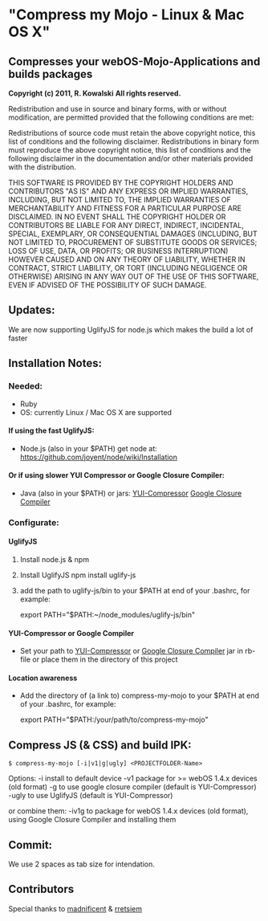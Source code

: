 # "Compress my Mojo - Linux & Mac OS X"

## Compresses your webOS-Mojo-Applications and builds packages

**Copyright (c) 2011, R. Kowalski**
**All rights reserved.**

Redistribution and use in source and binary forms, with or without modification, are permitted provided that the following conditions are met:


Redistributions of source code must retain the above copyright notice, this list of conditions and the following disclaimer.
Redistributions in binary form must reproduce the above copyright notice, this list of conditions and the following disclaimer in the documentation and/or other materials provided with the distribution.


THIS SOFTWARE IS PROVIDED BY THE COPYRIGHT HOLDERS AND CONTRIBUTORS "AS IS" AND ANY EXPRESS OR IMPLIED WARRANTIES, INCLUDING, BUT NOT LIMITED TO, THE IMPLIED WARRANTIES OF MERCHANTABILITY AND FITNESS FOR A PARTICULAR PURPOSE ARE DISCLAIMED. IN NO EVENT SHALL THE COPYRIGHT HOLDER OR CONTRIBUTORS BE LIABLE FOR ANY DIRECT, INDIRECT, INCIDENTAL, SPECIAL, EXEMPLARY, OR CONSEQUENTIAL DAMAGES (INCLUDING, BUT NOT LIMITED TO, PROCUREMENT OF SUBSTITUTE GOODS OR SERVICES; LOSS OF USE, DATA, OR PROFITS; OR BUSINESS INTERRUPTION) HOWEVER CAUSED AND ON ANY THEORY OF LIABILITY, WHETHER IN CONTRACT, STRICT LIABILITY, OR TORT (INCLUDING NEGLIGENCE OR OTHERWISE) ARISING IN ANY WAY OUT OF THE USE OF THIS SOFTWARE, EVEN IF ADVISED OF THE POSSIBILITY OF SUCH DAMAGE.

## Updates:

We are now supporting UglifyJS for node.js which makes the build a lot of faster

## Installation Notes:

### Needed:

- Ruby
- OS: currently Linux / Mac OS X are supported

#### If using the fast UglifyJS:

* Node.js (also in your $PATH)
get node at: https://github.com/joyent/node/wiki/Installation

#### Or if using slower YUI Compressor or Google Closure Compiler:

* Java (also in your $PATH)
or jars: 
[YUI-Compressor](http://yuilibrary.com/downloads/#yuicompressor)
[Google Closure Compiler](http://closure-compiler.googlecode.com/files/compiler-latest.zip)


### Configurate:

#### UglifyJS

1. Install node.js & npm
2. Install UglifyJS 
    npm install uglify-js 
3. add the path to uglify-js/bin to your $PATH at end of your .bashrc, for example: 
    
    export PATH="$PATH:~/node_modules/uglify-js/bin"

#### YUI-Compressor or Google Compiler

* Set your path to [YUI-Compressor](http://yuilibrary.com/downloads/#yuicompressor) or [Google Closure Compiler](http://closure-compiler.googlecode.com/files/compiler-latest.zip) jar in rb-file or place them in the directory of this project

#### Location awareness

* Add the directory of (a link to) compress-my-mojo to your $PATH at end of your .bashrc, for example:

    export PATH="$PATH:/your/path/to/compress-my-mojo"

## Compress JS (& CSS) and build IPK:

    $ compress-my-mojo [-i|v1|g|ugly] <PROJECTFOLDER-Name>

Options:
-i install to default device
-v1 package for >= webOS 1.4.x devices (old format)
-g to use google closure compiler (default is YUI-Compressor)
-ugly to use UglifyJS (default is YUI-Compressor)

or combine them: -iv1g to package for webOS 1.4.x devices (old format), using Google Closure Compiler and installing them

## Commit:

We use 2 spaces as tab size for intendation.

## Contributors

Special thanks to [madnificent](https://github.com/madnificent) & [rretsiem](https://github.com/rretsiem) 